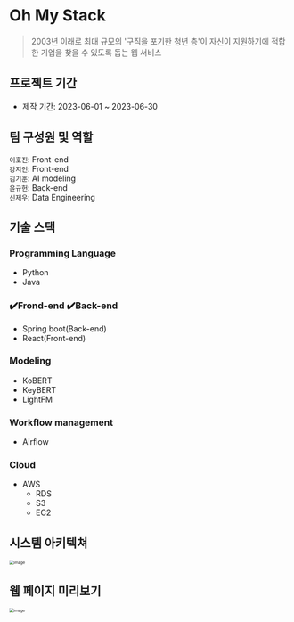 # Oh My Stack
> 2003년 이래로 최대 규모의 '구직을 포기한 청년 층'이 자신이 지원하기에 적합한 기업을 찾을 수 있도록 돕는 웹 서비스

## 프로젝트 기간
- 제작 기간: 2023-06-01 ~ 2023-06-30

## 팀 구성원 및 역할
`이호진`: Front-end    
`강지인`: Front-end  
`김기훈`: AI modeling   
`윤규헌`: Back-end  
`신제우`: Data Engineering

## 기술 스택
### Programming Language
- Python
- Java

### ✔️Frond-end ✔️Back-end
- Spring boot(Back-end)
- React(Front-end)

### Modeling
- KoBERT
- KeyBERT
- LightFM

### Workflow management
- Airflow

### Cloud
- AWS
  - RDS
  - S3
  - EC2

## 시스템 아키텍쳐
<img src="https://github.com/ykh9871/Oh_My_Stack/assets/121912366/05bfb767-119b-4067-9de1-9270d8b4f150" alt="image" style="zoom:50%;" />

## 웹 페이지 미리보기

<img src="https://github.com/ykh9871/Oh_My_Stack/assets/121912366/75c1164d-eff0-47bb-8003-5be24c1c8654" alt="image" style="zoom:50%;" />

